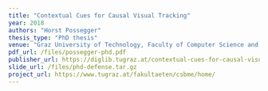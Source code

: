 ```yaml
---
title: "Contextual Cues for Causal Visual Tracking"
year: 2018
authors: "Horst Possegger"
thesis_type: "PhD thesis"
venue: "Graz University of Technology, Faculty of Computer Science and Biomedical Engineering"
pdf_url: /files/possegger-phd.pdf
publisher_url: https://diglib.tugraz.at/contextual-cues-for-causal-visual-tracking-2018
slide_url: /files/phd-defense.tar.gz
project_url: https://www.tugraz.at/fakultaeten/csbme/home/
---
```

